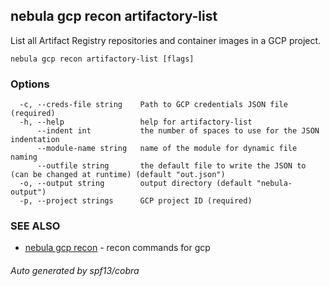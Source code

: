 ## nebula gcp recon artifactory-list

List all Artifact Registry repositories and container images in a GCP project.

```
nebula gcp recon artifactory-list [flags]
```

### Options

```
  -c, --creds-file string    Path to GCP credentials JSON file (required)
  -h, --help                 help for artifactory-list
      --indent int           the number of spaces to use for the JSON indentation
      --module-name string   name of the module for dynamic file naming
      --outfile string       the default file to write the JSON to (can be changed at runtime) (default "out.json")
  -o, --output string        output directory (default "nebula-output")
  -p, --project strings      GCP project ID (required)
```

### SEE ALSO

* [nebula gcp recon](nebula_gcp_recon.md)	 - recon commands for gcp

###### Auto generated by spf13/cobra
